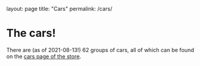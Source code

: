 layout: page
title: "Cars"
permalink: /cars/

# The cars!
There are (as of 2021-08-13!) 62 groups of cars, all of which can be found on the [cars page of the store](https://game.raceroom.com/store/cars/#undefined).
